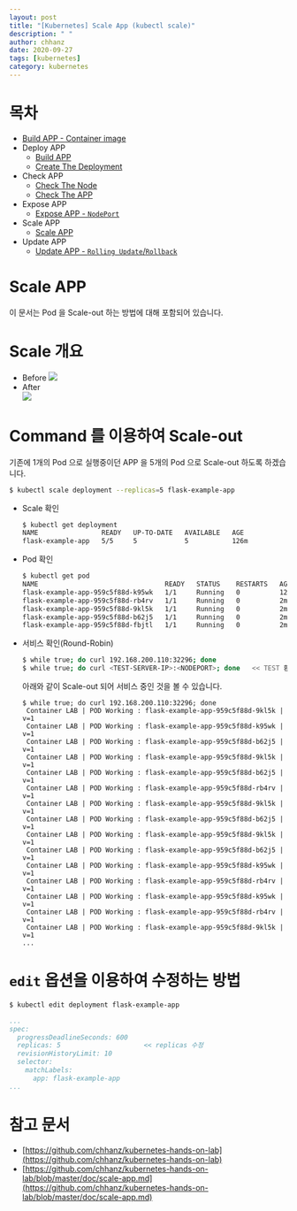 ```yaml
---
layout: post
title: "[Kubernetes] Scale App (kubectl scale)"
description: " "
author: chhanz
date: 2020-09-27
tags: [kubernetes]
category: kubernetes
---
```

# 목차
+ [Build APP - Container image](/container/2020/09/21/buildah/)   
+ Deploy APP
    + [Build APP](/container/2020/09/22/podman-build-flask-example-app/)   
    + [Create The Deployment](/kubernetes/2020/09/23/create-deployment/)   
+ Check APP
    + [Check The Node](/kubernetes/2020/09/24/check-the-node/)   
    + [Check The APP](/kubernetes/2020/09/24/check-the-app/)   
+ Expose APP   
    + [Expose APP - `NodePort`](/kubernetes/2020/09/25/expose-app/)   
+ Scale APP   
    + [Scale APP](/kubernetes/2020/09/27/scale-app/)   
+ Update APP
    + [Update APP - `Rolling Update`/`Rollback`](/kubernetes/2020/09/28/update-app/)   
      
# Scale APP
이 문서는 Pod 을 Scale-out 하는 방법에 대해 포함되어 있습니다.   
   
# Scale 개요
* Before
![](https://d33wubrfki0l68.cloudfront.net/043eb67914e9474e30a303553d5a4c6c7301f378/0d8f6/docs/tutorials/kubernetes-basics/public/images/module_05_scaling1.svg)   
* After   
![](https://d33wubrfki0l68.cloudfront.net/30f75140a581110443397192d70a4cdb37df7bfc/b5f56/docs/tutorials/kubernetes-basics/public/images/module_05_scaling2.svg)   

# Command 를 이용하여 Scale-out
기존에 1개의 Pod 으로 실행중이던 APP 을 5개의 Pod 으로 Scale-out 하도록 하겠습니다.   
```bash
$ kubectl scale deployment --replicas=5 flask-example-app
```
   
* Scale 확인
    ```bash
    $ kubectl get deployment
    NAME                READY   UP-TO-DATE   AVAILABLE   AGE
    flask-example-app   5/5     5            5           126m
    ```
* Pod 확인
    ```bash
    $ kubectl get pod
    NAME                                READY   STATUS    RESTARTS   AGE
    flask-example-app-959c5f88d-k95wk   1/1     Running   0          127m
    flask-example-app-959c5f88d-rb4rv   1/1     Running   0          2m21s
    flask-example-app-959c5f88d-9kl5k   1/1     Running   0          2m21s
    flask-example-app-959c5f88d-b62j5   1/1     Running   0          2m21s
    flask-example-app-959c5f88d-fbjtl   1/1     Running   0          2m21s
    ```
* 서비스 확인(Round-Robin)
    ```bash
    $ while true; do curl 192.168.200.110:32296; done
    $ while true; do curl <TEST-SERVER-IP>:<NODEPORT>; done   << TEST 환경에 맞게 수정합니다.  
    ```
    아래와 같이 Scale-out 되어 서비스 중인 것을 볼 수 있습니다.   
    ```console
    $ while true; do curl 192.168.200.110:32296; done
     Container LAB | POD Working : flask-example-app-959c5f88d-9kl5k | v=1
     Container LAB | POD Working : flask-example-app-959c5f88d-k95wk | v=1
     Container LAB | POD Working : flask-example-app-959c5f88d-b62j5 | v=1
     Container LAB | POD Working : flask-example-app-959c5f88d-9kl5k | v=1
     Container LAB | POD Working : flask-example-app-959c5f88d-b62j5 | v=1
     Container LAB | POD Working : flask-example-app-959c5f88d-rb4rv | v=1
     Container LAB | POD Working : flask-example-app-959c5f88d-9kl5k | v=1
     Container LAB | POD Working : flask-example-app-959c5f88d-b62j5 | v=1
     Container LAB | POD Working : flask-example-app-959c5f88d-9kl5k | v=1
     Container LAB | POD Working : flask-example-app-959c5f88d-b62j5 | v=1
     Container LAB | POD Working : flask-example-app-959c5f88d-k95wk | v=1
     Container LAB | POD Working : flask-example-app-959c5f88d-rb4rv | v=1
     Container LAB | POD Working : flask-example-app-959c5f88d-k95wk | v=1
     Container LAB | POD Working : flask-example-app-959c5f88d-rb4rv | v=1
     Container LAB | POD Working : flask-example-app-959c5f88d-9kl5k | v=1
    ...
    ```

# `edit` 옵션을 이용하여 수정하는 방법 
```bash
$ kubectl edit deployment flask-example-app
```
```yaml
...
spec:
  progressDeadlineSeconds: 600
  replicas: 5                     << replicas 수정
  revisionHistoryLimit: 10
  selector:
    matchLabels:
      app: flask-example-app
...
```
   
# 참고 문서
* [https://github.com/chhanz/kubernetes-hands-on-lab](https://github.com/chhanz/kubernetes-hands-on-lab)   
* [https://github.com/chhanz/kubernetes-hands-on-lab/blob/master/doc/scale-app.md](https://github.com/chhanz/kubernetes-hands-on-lab/blob/master/doc/scale-app.md)   
   
